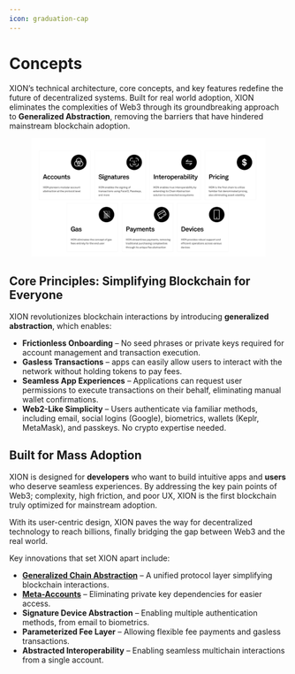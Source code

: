 ```yaml
---
icon: graduation-cap
---
```


# Concepts

XION’s technical architecture, core concepts, and key features redefine the future of decentralized systems. Built for real world adoption, XION eliminates the complexities of Web3 through its groundbreaking approach to **Generalized Abstraction**, removing the barriers that have hindered mainstream blockchain adoption.

<figure><img src="../../.gitbook/assets/XION Infrastructure Graphic Chain Abstraction 2.png" alt=""><figcaption></figcaption></figure>

## **Core Principles: Simplifying Blockchain for Everyone**

XION revolutionizes blockchain interactions by introducing **generalized abstraction**, which enables:

* **Frictionless Onboarding** – No seed phrases or private keys required for account management and transaction execution.
* **Gasless Transactions** – apps can easily allow users to interact with the network without holding tokens to pay fees.
* **Seamless App Experiences** – Applications can request user permissions to execute transactions on their behalf, eliminating manual wallet confirmations.
* **Web2-Like Simplicity** – Users authenticate via familiar methods, including email, social logins (Google), biometrics, wallets (Keplr, MetaMask), and passkeys. No crypto expertise needed.

## **Built for Mass Adoption**

XION is designed for **developers** who want to build intuitive apps and **users** who deserve seamless experiences. By addressing the key pain points of Web3; complexity, high friction, and poor UX, XION is the first blockchain truly optimized for mainstream adoption.

With its user-centric design, XION paves the way for decentralized technology to reach billions, finally bridging the gap between Web3 and the real world.

Key innovations that set XION apart include:

* [**Generalized Chain Abstraction**](generalized-chain-abstraction.md) – A unified protocol layer simplifying blockchain interactions.
* [**Meta-Accounts**](xions-meta-accounts.md) – Eliminating private key dependencies for easier access.
* **Signature Device Abstraction** – Enabling multiple authentication methods, from email to biometrics.
* **Parameterized Fee Layer** – Allowing flexible fee payments and gasless transactions.
* **Abstracted Interoperability** – Enabling seamless multichain interactions from a single account.
